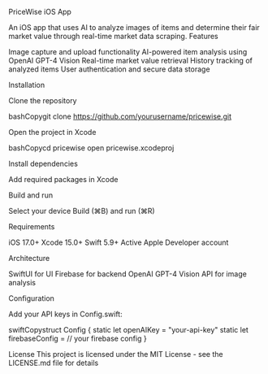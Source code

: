 PriceWise iOS App

An iOS app that uses AI to analyze images of items and determine their fair market value through real-time market data scraping.
Features

Image capture and upload functionality
AI-powered item analysis using OpenAI GPT-4 Vision
Real-time market value retrieval
History tracking of analyzed items
User authentication and secure data storage

Installation

Clone the repository

bashCopygit clone https://github.com/yourusername/pricewise.git

Open the project in Xcode

bashCopycd pricewise
open pricewise.xcodeproj

Install dependencies


Add required packages in Xcode


Build and run


Select your device
Build (⌘B) and run (⌘R)

Requirements

iOS 17.0+
Xcode 15.0+
Swift 5.9+
Active Apple Developer account

Architecture

SwiftUI for UI
Firebase for backend
OpenAI GPT-4 Vision API for image analysis

Configuration

Add your API keys in Config.swift:

swiftCopystruct Config {
    static let openAIKey = "your-api-key"
    static let firebaseConfig = // your firebase config
}


License
This project is licensed under the MIT License - see the LICENSE.md file for details
